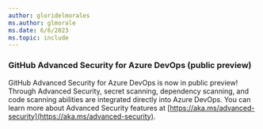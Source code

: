 ```yaml
---
author: gloridelmorales
ms.author: glmorale
ms.date: 6/6/2023
ms.topic: include
---
```


### GitHub Advanced Security for Azure DevOps (public preview)

GitHub Advanced Security for Azure DevOps is now in public preview! Through Advanced Security, secret scanning, dependency scanning, and code scanning abilities are integrated directly into Azure DevOps. You can learn more about Advanced Security features at [https://aka.ms/advanced-security](https://aka.ms/advanced-security).